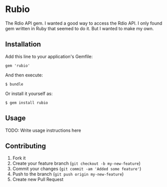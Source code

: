 # Rubio

The Rdio API gem.
I wanted a good way to access the Rdio API. I only found gem written in Ruby that seemed to do it. But I wanted to make my own.

## Installation

Add this line to your application's Gemfile:

    gem 'rubio'

And then execute:

    $ bundle

Or install it yourself as:

    $ gem install rubio

## Usage

TODO: Write usage instructions here

## Contributing

1. Fork it
2. Create your feature branch (`git checkout -b my-new-feature`)
3. Commit your changes (`git commit -am 'Added some feature'`)
4. Push to the branch (`git push origin my-new-feature`)
5. Create new Pull Request
